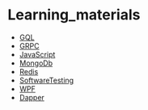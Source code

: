 # Learning_materials
<ul>
  <li><a href="https://github.com/aramzham/Learning_materials/tree/main/GQL">GQL</a></li>
  <li><a href="https://github.com/aramzham/Learning_materials/tree/main/GRPC">GRPC</a></li>
  <li><a href="https://github.com/aramzham/Learning_materials/tree/main/JavaScript">JavaScript</a></li>
  <li><a href="https://github.com/aramzham/Learning_materials/tree/main/MongoDb">MongoDb</a></li>
  <li><a href="https://github.com/aramzham/Learning_materials/tree/main/Redis">Redis</a></li>
  <li><a href="https://github.com/aramzham/Learning_materials/tree/main/SoftwareTesting">SoftwareTesting</a></li>
  <li><a href="https://github.com/aramzham/Learning_materials/tree/main/WPF">WPF</a></li>
  <li><a href="https://github.com/aramzham/Learning_materials/tree/main/Dapper">Dapper</a></li>
</ul>
